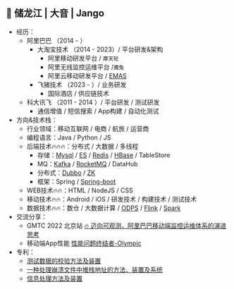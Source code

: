 ## 👤 储龙江 | 大音 | Jango

- 经历：
  - 阿里巴巴 （2014 - ）
    - 大淘宝技术 （2014 - 2023）/ 平台研发&架构
      - 阿里移动研发平台 / `摩天轮`
      - 阿里无线监控运维平台 /`魔兔`
      - 阿里云移动研发平台 / [EMAS](https://www.aliyun.com/product/emas)
    - 飞猪技术 （2023 - ）/ 业务研发
      - 国际酒店 / 供应链技术
  - 科大讯飞 （2011 - 2014 ）/ 平台研发 / 测试研发 
    - 通信增值 / 短信搜索 / App构建 / 自动化测试
- 方向&技术栈：
  - 行业领域：移动互联网 / 电商 / 航旅 / 运营商
  - 编程语言：Java / Python / JS
  - 后端技术🔥🔥🔥：分布式 / 大数据 / 多线程
    - 存储：[Mysql](https://github.com/mysql) / [ES](https://github.com/elastic/elasticsearch) / [Redis](https://github.com/redis/redis) / [HBase](https://github.com/apache/hbase) / TableStore
    - MQ：[Kafka](https://github.com/apache/kafka) / [RocketMQ](https://github.com/apache/rocketmq) / DataHub
    - 分布式：[Dubbo](https://github.com/apache/dubbo) / [ZK](https://github.com/apache/zookeeper) 
    - 框架：Spring / [Spring-boot](https://github.com/spring-projects)
  - WEB技术🔥🔥：HTML / NodeJS / CSS 
  - 移动技术🔥🔥：Android / iOS / 研发技术 / 构建技术 / 测试技术
  - 数据技术🔥🔥：数仓 / 大数据计算 / [ODPS](https://www.aliyun.com/product/odps) / [Flink](https://github.com/apache/flink) / [Spark](https://github.com/apache/spark)
- 交流分享：
  - GMTC 2022 北京站 [🔥 迈向可观测，阿里巴巴移动端监控运维体系的演进思考](https://gmtc.infoq.cn/202302/beijing/presentation/4470)
  - 移动端App性能 [性能问题终结者-Olympic](https://developer.aliyun.com/article/757286)
- 专利：
    - [测试数据的校验方法及装置](https://patents.google.com/patent/CN109308251B)
    - [一种处理崩溃文件中堆栈地址的方法、装置及系统](https://patents.google.com/patent/CN108334515B)
    - [信息处理方法及装置](https://patents.google.com/patent/CN113297466A)